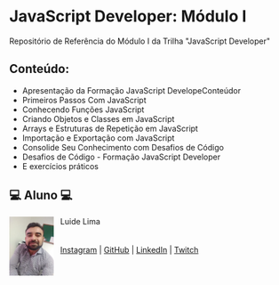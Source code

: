 # JavaScript Developer: Módulo I

Repositório de Referência do Módulo I da Trilha "JavaScript Developer" 

## Conteúdo:
- Apresentação da Formação JavaScript DevelopeConteúdor
- Primeiros Passos Com JavaScript
- Conhecendo Funções JavaScript
- Criando Objetos e Classes em JavaScript
- Arrays e Estruturas de Repetição em JavaScript
- Importação e Exportação com JavaScript
- Consolide Seu Conhecimento com Desafios de Código
- Desafios de Código - Formação JavaScript Developer
- E exercícios práticos

<h2 id="Aluno">💻 Aluno 💻</h2>
<p>
    <img align=left margin=10 width=80 src="assets/00 img/LUIDE LIMA.jpeg"/>
    <p>&nbsp&nbsp&nbspLuide Lima<br>
    <br/><br/>
    &nbsp&nbsp&nbsp<a href="http://instagram.com/programi_">Instagram</a>&nbsp;|&nbsp;<a href="https://github.com/micheleambrosio">GitHub</a>&nbsp;|&nbsp;<a href="https://www.linkedin.com/in/michele-ambrosio-a4899661/">LinkedIn</a>&nbsp;|&nbsp;<a href="https://www.twitch.tv/michele_ambrosio">Twitch</a></p>
</p>
<br/><br/>
<p>